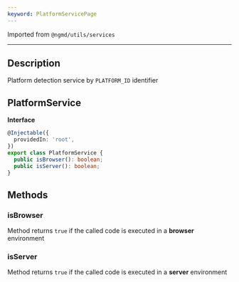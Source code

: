 ```yaml
---
keyword: PlatformServicePage
---
```


Imported from `@ngmd/utils/services`

---


## Description

Platform detection service by `PLATFORM_ID` identifier

## PlatformService

**Interface**

```ts
@Injectable({
  providedIn: 'root',
})
export class PlatformService {
  public isBrowser(): boolean;
  public isServer(): boolean;
}
```

## Methods

### isBrowser

Method returns `true` if the called code is executed in a **browser** environment

### isServer

Method returns `true` if the called code is executed in a **server** environment  